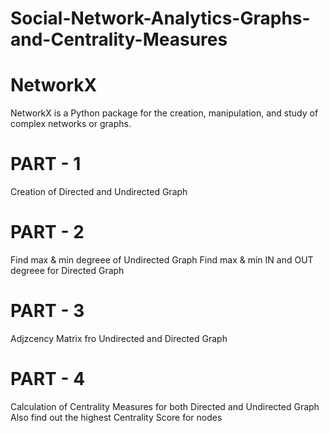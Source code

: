 # Social-Network-Analytics-Graphs-and-Centrality-Measures

# NetworkX 
NetworkX is a Python package for the creation, manipulation, and study of complex networks or graphs.

# PART - 1
Creation of Directed and Undirected Graph

# PART - 2
Find max & min degreee of Undirected Graph
Find max & min IN and OUT degreee for Directed Graph

# PART - 3 
Adjzcency Matrix fro Undirected and Directed Graph

# PART - 4
Calculation of Centrality Measures for both Directed and Undirected Graph
Also find out the highest Centrality Score for nodes
